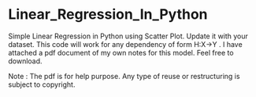 # Linear_Regression_In_Python
Simple Linear Regression in Python using Scatter Plot. Update it with your dataset. This code will work for any dependency of form H:X->Y . I have attached a pdf document of my own notes for this model. Feel free to download.

Note : The pdf is for help purpose. Any type of reuse or restructuring is subject to copyright.
